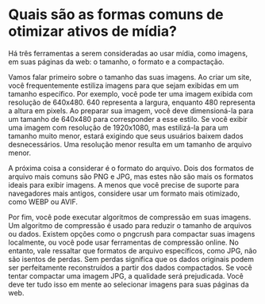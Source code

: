 # Quais são as formas comuns de otimizar ativos de mídia?

Há três ferramentas a serem consideradas ao usar mídia, como imagens, em suas páginas da web: o tamanho, o formato e a compactação.

Vamos falar primeiro sobre o tamanho das suas imagens. Ao criar um site, você frequentemente estiliza imagens para que sejam exibidas em um tamanho específico. Por exemplo, você pode ter uma imagem exibida com resolução de 640x480. 640 representa a largura, enquanto 480 representa a altura em pixels. Ao preparar sua imagem, você deve dimensioná-la para um tamanho de 640x480 para corresponder a esse estilo. Se você exibir uma imagem com resolução de 1920x1080, mas estilizá-la para um tamanho muito menor, estará exigindo que seus usuários baixem dados desnecessários. Uma resolução menor resulta em um tamanho de arquivo menor.

A próxima coisa a considerar é o formato do arquivo. Dois dos formatos de arquivo mais comuns são PNG e JPG, mas estes não são mais os formatos ideais para exibir imagens. A menos que você precise de suporte para navegadores mais antigos, considere usar um formato mais otimizado, como WEBP ou AVIF.

Por fim, você pode executar algoritmos de compressão em suas imagens. Um algoritmo de compressão é usado para reduzir o tamanho de arquivos ou dados. Existem opções como o pngcrush para compactar suas imagens localmente, ou você pode usar ferramentas de compressão online. No entanto, vale ressaltar que formatos de arquivo específicos, como JPG, não são isentos de perdas. Sem perdas significa que os dados originais podem ser perfeitamente reconstruídos a partir dos dados compactados. Se você tentar compactar uma imagem JPG, a qualidade será prejudicada. Você deve ter tudo isso em mente ao selecionar imagens para suas páginas da web.



